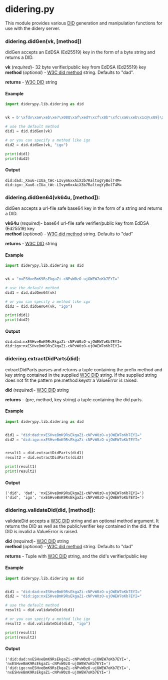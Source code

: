 # didering.py

This module provides various [DID](https://w3c-ccg.github.io/did-spec/) generation and manipulation functions for use with the didery server.

### didering.didGen(vk, [method])
didGen accepts an EdDSA (Ed25519) key in the form of a byte string and returns a DID.

**vk** (_required_)- 32 byte verifier/public key from EdDSA (Ed25519) key  
**method** (_optional_) - [W3C did method](https://w3c-ccg.github.io/did-spec/#specific-did-method-schemes) string. Defaults to "dad". 
  
**returns** - [W3C DID](https://w3c-ccg.github.io/did-spec/) string

#### Example
```python
import diderypy.lib.didering as did


vk = b'\xfdv\xae\xeb\xe7\x08Q\xaf\xedY\xcf\x8b"\xfc\xa6\xeb\x1c@\x89}\xdb\xed\x16\xa5\xb6\x88\x18\xc8\x1a%O\x83'

# use the default method
did1 = did.didGen(vk)

# or you can specify a method like igo
did2 = did.didGen(vk, "igo")

print(did1)
print(did2)
```

#### Output
```
did:dad:_Xau6-cIUa_tWc-LIvym6xxAiX3b7RaltogYyBolT4M=
did:igo:_Xau6-cIUa_tWc-LIvym6xxAiX3b7RaltogYyBolT4M=
```

### didering.didGen64(vk64u, [method]):
didGen accepts a url-file safe base64 key in the form of a string and returns a DID.

**vk64u** (_required_)- base64 url-file safe verifier/public key from EdDSA (Ed25519) key  
**method** (_optional_) - [W3C did method](https://w3c-ccg.github.io/did-spec/#specific-did-method-schemes) string. Defaults to "dad"

**returns** - [W3C DID](https://w3c-ccg.github.io/did-spec/) string

#### Example
```python
import diderypy.lib.didering as did


vk = "nxESHveBmK9RsEkgaZi-cNPvW0zO-ujOWEW7oKb7EYI="

# use the default method
did1 = did.didGen64(vk)

# or you can specify a method like igo
did2 = did.didGen64(vk, "igo")

print(did1)
print(did2)
```

#### Output
```
did:dad:nxESHveBmK9RsEkgaZi-cNPvW0zO-ujOWEW7oKb7EYI=
did:igo:nxESHveBmK9RsEkgaZi-cNPvW0zO-ujOWEW7oKb7EYI=
```

### didering.extractDidParts(did):
extractDidParts parses and returns a tuple containing the prefix method and key string contained in the supplied [W3C DID](https://w3c-ccg.github.io/did-spec/) string. If the supplied string does not fit the pattern pre:method:keystr a ValueError is raised.

**did** (_required_)- [W3C DID](https://w3c-ccg.github.io/did-spec/) string  

**returns** - (pre, method, key string) a tuple containing the did parts. 

#### Example
```python
import diderypy.lib.didering as did


did1 = "did:dad:nxESHveBmK9RsEkgaZi-cNPvW0zO-ujOWEW7oKb7EYI="
did2 = "did:igo:nxESHveBmK9RsEkgaZi-cNPvW0zO-ujOWEW7oKb7EYI="


result1 = did.extractDidParts(did1)
result2 = did.extractDidParts(did2)

print(result1)
print(result2)
```

#### Output
```
('did', 'dad', 'nxESHveBmK9RsEkgaZi-cNPvW0zO-ujOWEW7oKb7EYI=')
('did', 'igo', 'nxESHveBmK9RsEkgaZi-cNPvW0zO-ujOWEW7oKb7EYI=')
```

### didering.validateDid(did, [method]):
validateDid accepts a [W3C DID](https://w3c-ccg.github.io/did-spec/) string and an optional method argument.  It returns the DID as well as the public/verifier key contained in the did.  If the DID is invalid a ValueError is raised.

**did** (_required_)- [W3C DID](https://w3c-ccg.github.io/did-spec/) string  
**method** (_optional_) - [W3C did method](https://w3c-ccg.github.io/did-spec/#specific-did-method-schemes) string. Defaults to "dad"

**returns** - Tuple with [W3C DID](https://w3c-ccg.github.io/did-spec/) string, and the did's verifier/public key

#### Example
```python
import diderypy.lib.didering as did


did1 = "did:dad:nxESHveBmK9RsEkgaZi-cNPvW0zO-ujOWEW7oKb7EYI="
did2 = "did:igo:nxESHveBmK9RsEkgaZi-cNPvW0zO-ujOWEW7oKb7EYI="

# use the default method
result1 = did.validateDid(did1)

# or you can specify a method like igo
result2 = did.validateDid(did2, "igo")

print(result1)
print(result2)
```

#### Output
```
('did:dad:nxESHveBmK9RsEkgaZi-cNPvW0zO-ujOWEW7oKb7EYI=', 'nxESHveBmK9RsEkgaZi-cNPvW0zO-ujOWEW7oKb7EYI=')
('did:igo:nxESHveBmK9RsEkgaZi-cNPvW0zO-ujOWEW7oKb7EYI=', 'nxESHveBmK9RsEkgaZi-cNPvW0zO-ujOWEW7oKb7EYI=')
```